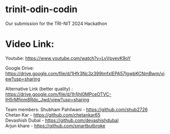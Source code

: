 # trinit-odin-codin
Our submission for the TRI-NIT 2024 Hackathon

# Video Link:
Youtube: https://www.youtube.com/watch?v=LyVpyevK9oY

Google Drive: https://drive.google.com/file/d/1Hfr3Nc3z399lmfxlEPA57lgwbKCNmBwm/view?usp=sharing

Alternative Link (better quality) : https://drive.google.com/file/d/1h1jhI0MPceOTVC-lH5rMfinm8Rdo_Jwd/view?usp=sharing

Team members:
Shubham Pahilwani - https://github.com/shub2726 <br>
Chetan Kar - https://github.com/chetankar65<br>
Devashish Dubal - https://github.com/devashishdubal<br>
Arjun khare - https://github.com/smartbutbroke<br>
